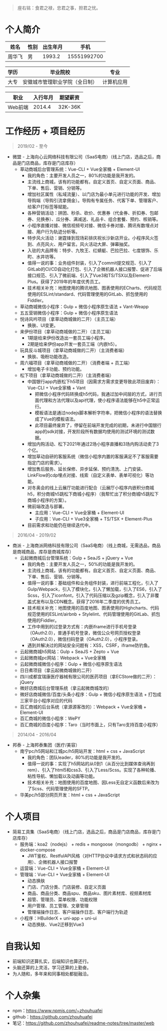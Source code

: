 > 座右铭：食君之禄，忠君之事，担君之忧。

# 个人简介
| 姓名 | 性别 | 出生年月 | 手机 |
| --- | --- | --- | --- |
| 周华飞 | 男 | 1993.2 | 15551992700 |

| 学历 | 毕业院校 | 专业 |
|--- | --- | --- |
| 大专 | 安徽城市管理职业学院（全日制） | 计算机应用 |

| 职业 | 入行年月 | 期望薪资 |
| --- | --- | --- |
| Web前端 | 2014.4 | 32K-36K |

# 工作经历 + 项目经历
> 2019/02 - 至今
* 微盟 - 上海向心云网络科技有限公司（SaaS电商）（线上门店，选品之后，商品是门店商品，库存是门店库存）
  - 草动商城后台管理系统：Vue-CLI + Vue全家桶 + Element-UI
    - 我的角色：主要开发人员之一，80%的功能是我开发的。
    - 主流线上商城，该有的功能都有。自定义首页、自定义页面、商品、下单、售后、营销、分销等。
    - 增加社区属性（私域流量）、以门店为最小单元进行功能的开发、增加导购端（导购引流拿佣金）。导购有专属任务、代客下单、管理客户、给客户打标签等赋能。
    - 各种营销活动：拼团、秒杀、砍价、优惠券（代金券、折扣券、包邮券、兑换券）、瓜分券、满减送、礼品卡、组合套餐、预约、核销等。
    - 小程序直播对接、微信视频号对接、微信卡券对接、腾讯有数埋点对接、用户行为轨迹分析等。
    - 特步风火活动：谢霆锋到现场彩排庆祝长沙新店开业。小程序风火签到、点亮风火、用户留言。风火活动大屏、弹幕抽奖。
    - 入驻的大品牌有：特步、九牧王、红蜻蜓、巴拉巴拉、七度银饰、乐町、水井坊等。
    - 值得一说的事：业务组件封装，引入了commit提交规范、引入了GitLab的CI/CD自动化打包、引入了企微机器人接口报警、促进了后端接口规范、引入了微前端、引入了Vue3和TS/TSX以及Element-Plus。获得了2019年的年度优秀员工。
    - 技术相关补充：地图使用的腾讯地图、图表使用的ECharts、代码规范使用的ESLint/standard、代码管理使用的GitLab、抓包使用的Fiddler。
  - 草动商城微信小程序：Gulp + 微信小程序原生语法 + Vant-Weapp
  - 五五营销微信小程序：Gulp + 微信小程序原生语法
  - 悦诗风吟项目（拿草动商城做的二开）（主员工端）
    - 换肤、UI变更。
  - 来伊份项目（拿草动商城做的二开）（主员工端）
    - 1期是给来伊份改造出一套员工端小程序。
    - 2期是给来伊份app开发一套员工端（内嵌h5）。
  - 玩具反斗城项目（拿草动商城做的二开）（主消费者端）
    - 换肤、吸粉功能改造。
  - 周六福项目（拿草动商城做的二开）（消费者端 + 员工端）
    - 增加电子卡功能、预约功能。
  - 松下项目（拿草动商城做的二开）（主消费者端）
    - 中国银行app内嵌松下h5项目（因需求方需求变更导致此项目废弃）：Vue-CLI + Vue全家桶 + Vant
      - 把微信小程序代码转换成h5代码，我通过加中间层的方式，进行页面代理和方法代理以及api代理，使小程序语法能够在h5中正常运行。
      - 模板语法是通过nodejs脚本解析字符串，把微信小程序的语法替换成了Vue的模板语法。
      - 此项目最终废弃了，停留在前端开发完成的初期，未进行中国银行app的sdk对接，开发阶段所有数据均使用的测试环境的测试数据。
    - 增加内购活动、松下2021年通过2场小程序直播和3场内购活动卖了3个亿。
    - 增加草动自研的客服系统（微信小程序内置的客服满足不了客服需要指定门店的需求）。
    - 增加售后服务、延长保修、异步延保、预约清洗、上门安装、LinkFlow的cdp埋点对接、线索（自定义表单、表单可视化）等功能。
    - 对冬奥会的线上云展厅功能进行配合（云展厅小程序内嵌积分商城h5，积分商城h5跳松下商城小程序）（我帮忙出了积分商城h5跳松下商城小程序的方案）。
    - 微前端改造与部署。
      - 主应用：Vue-CLI + Vue全家桶 + Element-UI
      - 子应用：Vue-CLI + Vue3全家桶 + TS/TSX + Element-Plus
    - 目前需求和功能仍在继续迭代中。
> 2016/04 - 2019/02
* 商派 - 上海商派网络科技有限公司（SaaS电商）（线上商城，无需选品，商品是商城商品，库存是商城库存）
  - 云起微商城后台管理系统：Gulp + SeaJS + jQuery + Vue
    - 我的角色：主要开发人员之一，50%的功能是我开发的。
    - 主流线上商城，该有的功能都有。自定义首页、自定义页面、商品、下单、售后、营销、分销等。
    - 值得一说的事：基础组件和业务组件封装，进行前端工程化，引入了Gulp/Webpack，引入了模块化，引入了懒加载，引入了ES6，引入了Scss，引入了iconfont，引入了代码压缩以及gzip概念，引入了非覆盖式发布以及CDN概念。获得了2016年二季度的优秀员工。
    - 技术相关补充：地图使用的百度地图、图表使用的Highcharts、代码规范使用的ESLint/airbnb + Stylelint、代码管理使用的GitLab、抓包使用的Fiddler。
    - 工作中用到的过登录方式有：内嵌iframe进行手机号登录（OAuth2.0），普通手机号登录，微信公众号网页授权登录（OAuth2.0），微信扫码登录（OAuth2.0），小程序登录。
    - 遇到并解决过的网站安全问题有：XSS，CSRF，iframe防钓鱼。
  - 云起微商城h5网站：Gulp + SeaJS + Zepto + Vue
  - 云起微商城pc网站：Webpack + Vue全家桶
  - 云起微商城微信小程序：Gulp + 微信小程序原生语法
  - 日日煮项目（拿云起微商城做的二开）
  - 四川成都宜瑞康医疗器械有限公司的医药项目（拿ECStore做的二开）：jQuery
  - 微好店商城后台管理系统（拿云起微商城改的）
  - 微好店商城微信/百度/头条小程序：Gulp + 微信小程序原生语法 + 打包成三家平台小程序对应的代码
  - 百汇商城的后台系统（拿源源客改的）：Webpack + Vue全家桶 + Element-UI
  - 百汇商城的微信小程序：WePY
  - 百汇商城的百度小程序：Taro（当时市面上，只有Taro支持百度小程序）
> 2014/04 - 2016/04
* 邦泰 - 上海邦泰集团（医疗/美容）
  - 南宁pc/h5网站和江城pc/h5网站开发：html + css + JavaScript
    - 我的角色：团队leader，80%的功能是我开发的。
    - 值得一说的事：实现了h5网站的从0到1（从百分比到媒体查询再到rem）、引入了html5和css3、引入了Less/Scss。实现了各种轮播、粘性导航、懒加载以及动画等功能。
    - 技术相关补充：地图使用的百度地图、因Less无自定义函数后来改为了Scss、代码管理使用的SFTP。
  - 华美pc/h5部分网页开发：html + css + JavaScript

# 个人项目
* 简易工具集（SaaS电商）（线上门店，选品之后，商品是门店商品，库存是门店库存）
  - 服务端：koa2（nodejs） + redis + mongoose（mongodb） + nginx + docker-compose
    - JWT鉴权、RestfulAPI风格（对HTTP协议中请求方式和状态码的应用）、企微机器人接口报警
  - 运营端：Vue-CLI + Vue全家桶 + Element-UI
  - 管理端：Vue-CLI + Vue全家桶 + Element-UI
    - 动态换肤
    - 门店、门店分类、门店装修、自定义页面
    - 商品、商品分类、商品spu、商品sku、图片素材库、视频素材库
    - 超管、管理员、菜单权限、功能权限
    - 用户管理、员工管理、文章管理
    - 管理端操作日志、客户端操作日志、客户端行为轨迹
  - 小程序：HBuilderX + uni-app + uni-ui
    - 动态换肤、Vue2迁移到Vue3

# 自我认知
* 前端知识还算扎实，后端知识也算还行。
* 头脑还算的上灵活，学习还算的上勤奋。
* 为人随和，多年来和同事相处都挺融洽。

# 个人杂集
* npm：https://www.npmjs.com/~zhouhuafei
* github：https://github.com/zhouhuafei
* 笔记：https://github.com/zhouhuafei/readme-notes/tree/master/web
